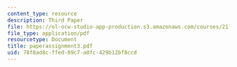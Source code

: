 ```yaml
---
content_type: resource
description: Third Paper
file: https://ol-ocw-studio-app-production.s3.amazonaws.com/courses/21l-701-literary-interpretation-interpreting-poetry-fall-2003/78f8ad8cffed09c7a0fc429b12bf8ccd_paperassignment3.pdf
file_type: application/pdf
resourcetype: Document
title: paperassignment3.pdf
uid: 78f8ad8c-ffed-09c7-a0fc-429b12bf8ccd
---
```

